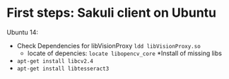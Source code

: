 # First steps: Sakuli client on Ubuntu 

Ubuntu 14:
* Check Dependencies for libVisionProxy `ldd libVisionProxy.so` 
  * locate of depencies: `locate libopencv_core`
*Install of missing libs  
 * `apt-get install libcv2.4`
 * `apt-get install libtesseract3`
